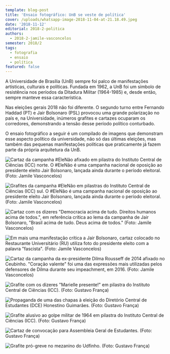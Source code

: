 ```yaml
---
template: blog-post
title: 'Ensaio fotográfico: UnB se veste de política'
cover: /uploads/whatsapp-image-2018-11-04-at-21.18.49.jpeg
date: '2018-11-12'
editorial: 2018-2-politica
authors:
  - 2018-2-jamile-vasconcelos
semester: 2018/2
tags:
  - fotografia
  - ensaio
  - política
featured: false
---
```

A Universidade de Brasília (UnB) sempre foi palco de manifestações artísticas, culturais e políticas. Fundada em 1962, a UnB foi um símbolo de resistência nos períodos da Ditadura Militar (1964-1985) e, desde então, sempre manteve essa característica.

Nas eleições gerais 2018 não foi diferente. O segundo turno entre Fernando Haddad (PT) e Jair Bolsonaro (PSL) provocou uma grande polarização no país e, na Universidade, inúmeros grafites e cartazes ocuparam os corredores, demonstrando a tensão desse período político conturbado.

O ensaio fotográfico a seguir é um compilado de imagens que demonstram esse aspecto político da universidade, não só das últimas eleições, mas também das pequenas manifestações políticas que praticamente já fazem parte da própria arquitetura da UnB.

![Cartaz da campanha #EleNão afixado em pilastra do Instituto Central de Ciências (ICC) norte. O #EleNão é uma campanha nacional de oposição ao presidente eleito Jair Bolsonaro, lançada ainda durante o período eleitoral. (Foto: Jamile Vasconcelos)](/uploads/whatsapp-image-2018-11-04-at-21.18.49.jpeg)

![Grafites da campanha #EleNão em pilastras do Instituto Central de Ciências (ICC) sul. O #EleNão é uma campanha nacional de oposição ao presidente eleito Jair Bolsonaro, lançada ainda durante o período eleitoral. (Foto: Jamile Vasconcelos)](/uploads/whatsapp-image-2018-11-04-at-21.18.53.jpeg)

![Cartaz com os dizeres "Democracia acima de tudo. Direitos humanos acima de todos.", em referência crítica ao lema da campanha de Jair Bolsonaro, "Brasil acima de tudo. Deus acima de todos." (Foto: Jamile Vasconcelos)](/uploads/whatsapp-image-2018-11-04-at-21.18.50-1-.jpeg)

![Em mais uma manifestação crítica a Jair Bolsonaro, cartaz colocado no Restaurante Universitário (RU) utiliza foto do presidente eleito com a palavra "fascista". (Foto: Jamile Vasconcelos)](/uploads/whatsapp-image-2018-11-04-at-21.18.50.jpeg)

![Cartaz da campanha da ex-presidente Dilma Rousseff de 2014 afixado no Ceubinho. "Coração valente" foi uma das expressões mais utilizadas pelos defensores de Dilma durante seu impeachment, em 2016. (Foto: Jamile Vasconcelos)](/uploads/whatsapp-image-2018-11-04-at-21.18.53-1-.jpeg)

![Grafite com os dizeres "Marielle presente!" em pilastra do Instituto Central de Ciências (ICC). (Foto: Gustavo França)](/uploads/whatsapp-image-2018-11-09-at-01.45.41-1-.jpeg)

![Propaganda de uma das chapas à eleição do Diretório Central de Estudantes (DCE) Honestino Guimarães. (Foto: Gustavo França)](/uploads/whatsapp-image-2018-11-09-at-01.45.41-2-.jpeg)

![Grafite alusivo ao golpe militar de 1964 em pilastra do Instituto Central de Ciências (ICC). (Foto: Gustavo França)](/uploads/whatsapp-image-2018-11-09-at-01.45.42.jpeg)

![Cartaz de convocação para Assembleia Geral de Estudantes. (Foto: Gustavo França)](/uploads/whatsapp-image-2018-11-09-at-01.45.42-1-.jpeg)

![Grafite pró-greve no mezanino do Udfinho. (Foto: Gustavo França)](/uploads/whatsapp-image-2018-11-09-at-01.45.41.jpeg)
